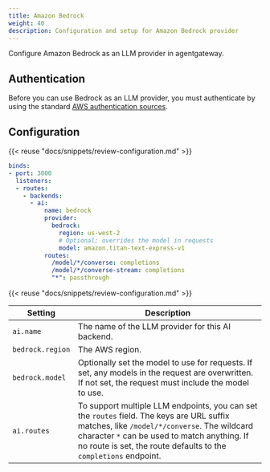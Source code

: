 ```yaml
---
title: Amazon Bedrock
weight: 40
description: Configuration and setup for Amazon Bedrock provider
---
```


Configure Amazon Bedrock as an LLM provider in agentgateway.

## Authentication

Before you can use Bedrock as an LLM provider, you must authenticate by using the standard [AWS authentication sources](https://docs.aws.amazon.com/sdkref/latest/guide/creds-config-files.html).

## Configuration

{{< reuse "docs/snippets/review-configuration.md" >}}

```yaml
binds:
- port: 3000
  listeners:
  - routes:
    - backends:
      - ai:
          name: bedrock
          provider:
            bedrock:
              region: us-west-2
              # Optional; overrides the model in requests
              model: amazon.titan-text-express-v1
          routes:
            /model/*/converse: completions
            /model/*/converse-stream: completions
            "*": passthrough
```

{{< reuse "docs/snippets/review-configuration.md" >}}

| Setting | Description |
|---------|-------------|
| `ai.name` | The name of the LLM provider for this AI backend. |
| `bedrock.region` | The AWS region. |
| `bedrock.model` | Optionally set the model to use for requests. If set, any models in the request are overwritten. If not set, the request must include the model to use. |
| `ai.routes` | To support multiple LLM endpoints, you can set the `routes` field. The keys are URL suffix matches, like `/model/*/converse`. The wildcard character `*` can be used to match anything. If no route is set, the route defaults to the `completions` endpoint. |
